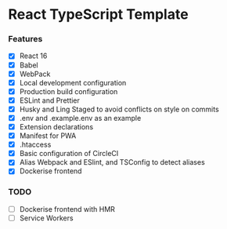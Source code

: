 # React TypeScript Template

### Features

- [x] React 16
- [x] Babel
- [x] WebPack
- [x] Local development configuration
- [x] Production build configuration
- [x] ESLint and Prettier
- [x] Husky and Ling Staged to avoid conflicts on style on commits
- [x] .env and .example.env as an example
- [x] Extension declarations
- [x] Manifest for PWA
- [x] .htaccess
- [x] Basic configuration of CircleCI
- [x] Alias Webpack and ESlint, and TSConfig to detect aliases
- [x] Dockerise frontend

### TODO

- [ ] Dockerise frontend with HMR
- [ ] Service Workers
